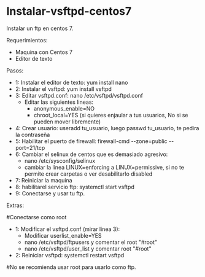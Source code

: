# Instalar-vsftpd-centos7
Instalar un ftp en centos 7.

Requerimientos:
- Maquina con Centos 7
- Editor de texto

Pasos:

- 1: Instalar el editor de texto: yum install nano
- 2: Instalar el vsftpd: yum install vsftpd
- 3: Editar vsftpd.conf: nano /etc/vsftpd/vsftpd.conf
  - Editar las siguientes lineas:
     - anonymous_enable=NO
     - chroot_local=YES (si quieres enjaular a tus usuarios, No si se pueden mover libremente)
- 4: Crear usuario: useradd tu_usuario, luego passwd tu_usuario, te pedira la contraseña
- 5: Habilitar el puerto de firewall: firewall-cmd --zone=public --port=21/tcp
- 6: Cambiar el selinux de centos que es demasiado agresivo:
  - nano /etc/sysconfig/selinux
  - cambiar la linea LINUX=enforcing a LINUX=permissive, si no te permite crear carpetas o ver  desabilitarlo disabled
- 7: Reiniciar la maquina
- 8: habilitarel servicio ftp: systemctl start vsftpd
- 9: Conectarse y usar tu ftp.

Extras:

#Conectarse como root

- 1: Modificar el vsftpd.conf (mirar linea 3):
  - Modificar userlist_enable=YES
  - nano /etc/vsftpd/ftpusers y comentar el root "#root"
  - nano /etc/vsftpd/user_list y comentar root "#root"
- 2: Reiniciar vsftpd: systemctl restart vsftpd

#No se recomienda usar root para usarlo como ftp.
